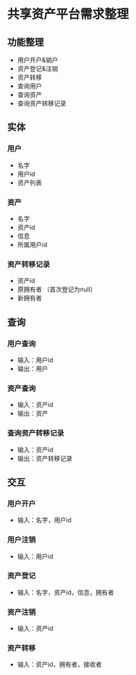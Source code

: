 # 共享资产平台需求整理


## 功能整理
* 用户开户&销户
* 资产登记&注销
* 资产转移
* 查询用户
* 查询资产
* 查询资产转移记录


## 实体

### 用户
* 名字
* 用户id
* 资产列表

### 资产
* 名字
* 资产id
* 信息
* 所属用户id

### 资产转移记录
* 资产id
* 原拥有者 （首次登记为null）
* 新拥有者


## 查询

### 用户查询
* 输入：用户id
* 输出：用户
### 资产查询
* 输入：资产id
* 输出：资产

### 查询资产转移记录
* 输入：资产id
* 输出：资产转移记录


## 交互

### 用户开户
* 输入：名字，用户id

### 用户注销
* 输入：用户id

### 资产登记
* 输入：名字，资产id，信息，拥有者

### 资产注销
* 输入：资产id

### 资产转移
* 输入：资产id，拥有者，接收者